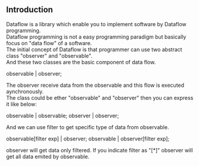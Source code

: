Introduction
------------

Dataflow is a library which enable you to implement software by Dataflow programming.  
Dataflow programming is not a easy programming paradigm but basically focus on "data flow" of a software.  
The initial concept of Dataflow is that programmer can use two abstract class "observer" and "observable".  
And these two classes are the basic component of data flow.  

observable | observer;

The observer receive data from the observable and this flow is executed aynchronously.  
The class could be ether "observable" and "observer" then you can express it like below:  

observable | observable;
observer | observer;

And we can use filter to get specific type of data from observable.

observable[filter exp] | observer;
observable | observer[filter exp];

observer will get data only filtered. If you indicate filter as "[\*]" observer will get all data emited by observable.
